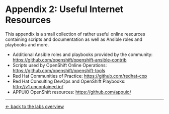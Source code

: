 # Appendix 2: Useful Internet Resources

This appendix is a small collection of rather useful online resources containing scripts and documentation as well as Ansible roles and playbooks and more.

- Additional Ansible roles and playbooks provided by the community: https://github.com/openshift/openshift-ansible-contrib
- Scripts used by OpenShift Online Operations: https://github.com/openshift/openshift-tools
- Red Hat Communities of Practice: https://github.com/redhat-cop
- Red Hat Consulting DevOps and OpenShift Playbooks: http://v1.uncontained.io/
- APPUiO OpenShift resources: https://github.com/appuio/


---

[← back to the labs overview](../README.md)


